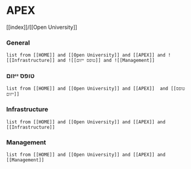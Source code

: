 # APEX
[[index]]/[[Open University]]

###   General
```dataview
list from [[HOME]] and [[Open University]] and [[APEX]] and ![[Infrastructure]] and ![[טופס ייזום]] and ![[Management]]
```
###   טופס ייזום
```dataview
list from [[HOME]] and [[Open University]] and [[APEX]]  and [[טופס ייזום]]
```
### Infrastructure
```dataview
list from [[HOME]] and [[Open University]] and [[APEX]] and [[Infrastructure]]
```
### Management
```dataview
list from [[HOME]] and [[Open University]] and [[APEX]] and [[Management]]
```
